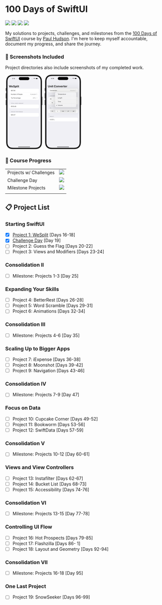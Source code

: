 # 100 Days of SwiftUI
![](https://badgen.net/static/iOS/17) ![](https://badgen.net/static/Xcode/15.3/gray) ![](https://badgen.net/static/Swift/5.10/orange) ![](https://badgen.net/static/SwiftUI/5)

My solutions to projects, challenges, and milestones from the [100 Days of SwiftUI](https://www.hackingwithswift.com/100/swiftui) course by [Paul Hudson](https://github.com/twostraws).  I'm here to keep myself accountable, document my progress, and share the journey.

### 👀 Screenshots Included
Project directories also include screenshots of my completed work.

![Project 1: WeSplit](01-Project01-WeSplit/Screenshots/01-Project01-small01.png) ![Challenge Day: Unit Converter](02-ChallengeDay-UnitConverter/Screenshots/02-ChallengeDay-small01.png)

### 🚧 Course Progress
| | |
| :--- | :---: |
Projects w/ Challenges | ![](https://geps.dev/progress/1)
Challenge Day | ![](https://geps.dev/progress/100)
Milestone Projects | ![](https://geps.dev/progress/0)
| | |


## 📋 Project List

### Starting SwiftUI
- [x] [Project 1: WeSplit](01-Project01-WeSplit) [Days 16-18]
- [x] [Challenge Day](02-ChallengeDay-UnitConverter) [Day 19]
- [ ] Project 2: Guess the Flag [Days 20-22]
- [ ] Project 3: Views and Modifiers [Days 23-24]
### Consolidation II
- [ ] Milestone: Projects 1-3 [Day 25]

### Expanding Your Skills
- [ ] Project 4: BetterRest [Days 26-28]
- [ ] Project 5: Word Scramble [Days 29-31]
- [ ] Project 6: Animations [Days 32-34]
### Consolidation III
- [ ] Milestone: Projects 4-6 [Day 35]

### Scaling Up to Bigger Apps
- [ ] Project 7: iExpense [Days 36-38]
- [ ] Project 8: Moonshot [Days 39-42]
- [ ] Project 9: Navigation [Days 43-46]
### Consolidation IV
- [ ] Milestone: Projects 7-9 [Day 47]

### Focus on Data
- [ ] Project 10: Cupcake Corner [Days 49-52]
- [ ] Project 11: Bookworm [Days 53-56]
- [ ] Project 12: SwiftData [Days 57-59]
### Consolidation V
- [ ] Milestone: Projects 10-12 [Day 60-61]

### Views and View Controllers
- [ ] Project 13: Instafilter [Days 62-67]
- [ ] Project 14: Bucket List [Days 68-73]
- [ ] Project 15: Accessibility [Days 74-76]
### Consolidation VI
- [ ] Milestone: Projects 13-15 [Day 77-78]

### Controlling UI Flow
- [ ] Project 16: Hot Prospects [Days 79-85]
- [ ] Project 17: Flashzilla [Days 86- 1]
- [ ] Project 18: Layout and Geometry [Days 92-94]
### Consolidation VII
- [ ] Milestone: Projects 16-18 [Day 95]

### One Last Project
- [ ] Project 19: SnowSeeker [Days 96-99]
